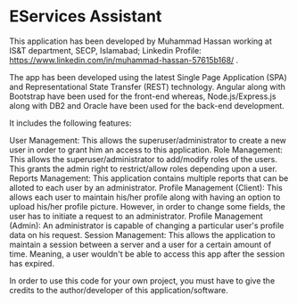 # EServices Assistant

This application has been developed by Muhammad Hassan working at IS&T department, SECP, Islamabad; Linkedin Profile: https://www.linkedin.com/in/muhammad-hassan-57615b168/ .

The app has been developed using the latest Single Page Application (SPA) and Representational State Transfer (REST) technology. Angular along with Bootstrap have been used for the front-end whereas, Node.js/Express.js along with DB2 and Oracle have been used for the back-end development.

It includes the following features:

User Management: This allows the superuser/administrator to create a new user in order to grant him an access to this application.
Role Management: This allows the superuser/administrator to add/modify roles of the users. This grants the admin right to restrict/allow roles depending upon a user.
Reports Management: This application contains multiple reports that can be alloted to each user by an administrator.
Profile Management (Client): This allows each user to maintain his/her profile along with having an option to upload his/her profile picture. However, in order to change some fields, the user has to initiate a request to an administrator.
Profile Management (Admin): An administrator is capable of changing a particular user's profile data on his request.
Session Management: This allows the application to maintain a session between a server and a user for a certain amount of time. Meaning, a user wouldn't be able to access this app after the session has expired.


In order to use this code for your own project, you must have to give the credits to the author/developer of this application/software.
